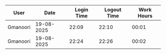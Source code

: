 | User | Date | Login Time | Logout Time | Work Hours |
|------|------|------------|-------------|------------|
| Gmanoori | 19-08-2025 | 22:09 | 22:10 | 00:01 |
| Gmanoori | 19-08-2025 | 22:24 | 22:26 | 00:02 |
